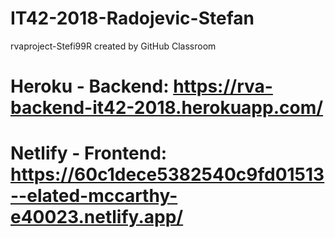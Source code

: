 # IT42-2018-Radojevic-Stefan
rvaproject-Stefi99R created by GitHub Classroom

# Heroku - Backend: https://rva-backend-it42-2018.herokuapp.com/
# Netlify - Frontend: https://60c1dece5382540c9fd01513--elated-mccarthy-e40023.netlify.app/
